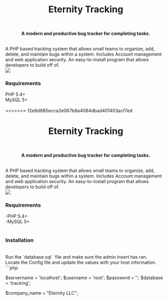 
<h1 align="center">Eternity Tracking</h1> <br>
<p align="center">
<b>A modern and productive bug tracker for completing tasks.</b><br>
</p><br>
A PHP based tracking system that allows small teams to organize, add, delete, and maintain bugs within a system. Includes Account management and web application security. An easy-to-install program that allows developers to build off of.<br>
<a href="http://tinypic.com?ref=2q9jm0h" target="_blank"><img src="http://i65.tinypic.com/2q9jm0h.png" border="0" ></a><br>
<h3>Requirements</h3>
PHP 5.4+ <br>
MySQL 5+<br>
<br>
>>>>>>> 12e6d885ecca2e067b8a4084dbad401403acf7ed

<h1 align="center">Eternity Tracking</h1> <br>
<p align="center">
<b>A modern and productive bug tracker for completing tasks.</b><br>
</p><br>
A PHP based tracking system that allows small teams to organize, add, delete, and maintain bugs within a system. Includes Account management and web application security. An easy-to-install program that allows developers to build off of.<br>
<a href="http://tinypic.com?ref=2q9jm0h" target="_blank"><img src="http://i65.tinypic.com/2q9jm0h.png" border="0" ></a><br>
<h3>Requirements</h3>
-PHP 5.4+ <br>
-MySQL 5+<br>
<br>
<h3>Installation</h3><br>
Run the `database.sql ` file and make sure the admin insert has ran.<br>
Locate the Config file and update the values with your host information.<br>
```php

$servername = 'localhost';
$username = 'root';
$password = '';
$database = 'tracking';

$company_name = "Eternity LLC";

```
